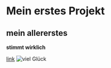 # Mein erstes Projekt
## mein allererstes
**stimmt wirklich**

[link](https://www.office.com/?auth=2)
![viel Glück](https://assets.cdn.moviepilot.de/files/df29df6d031df0321245633cd417bebe0250bc87c7178bc9db1d76e404c1/limit/1024/2000/breaking-bad-41.jpg)
